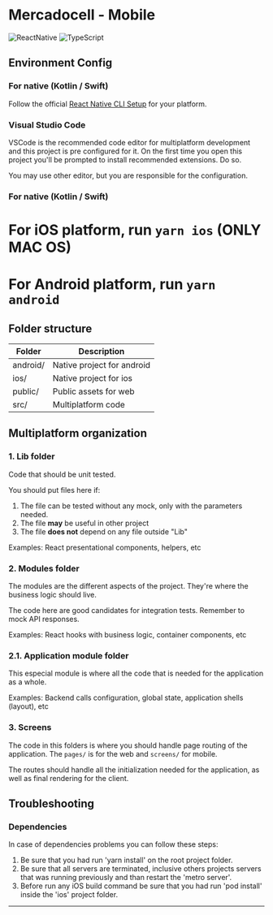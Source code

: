 # Mercadocell - Mobile

![ReactNative] ![TypeScript]

## Environment Config

### For native (Kotlin / Swift)

Follow the official [React Native CLI Setup][rn01] for your platform.

### Visual Studio Code

VSCode is the recommended code editor for multiplatform development and this project is pre
configured for it. On the first time you open this project you'll be prompted to install recommended
extensions. Do so.

You may use other editor, but you are responsible for the configuration.

### For native (Kotlin / Swift)

# For iOS platform, run `yarn ios` (ONLY MAC OS)
# For Android platform, run `yarn android`

## Folder structure

| Folder   | Description                |
| -------- | -------------------------- |
| android/ | Native project for android |
| ios/     | Native project for ios     |
| public/  | Public assets for web      |
| src/     | Multiplatform code         |

## Multiplatform organization

### 1. Lib folder

Code that should be unit tested.

You should put files here if:

1. The file can be tested without any mock, only with the parameters needed.
1. The file **may** be useful in other project
1. The file **does not** depend on any file outside "Lib"

Examples: React presentational components, helpers, etc

### 2. Modules folder

The modules are the different aspects of the project. They're where the business logic should live.

The code here are good candidates for integration tests. Remember to mock API responses.

Examples: React hooks with business logic, container components, etc

### 2.1. Application module folder

This especial module is where all the code that is needed for the application as a whole.

Examples: Backend calls configuration, global state, application shells (layout), etc

### 3. Screens

The code in this folders is where you should handle page routing of the application. The `pages/` is
for the web and `screens/` for mobile.

The routes should handle all the initialization needed for the application, as well as final
rendering for the client.

## Troubleshooting

### Dependencies
In case of dependencies problems you can follow these steps:
1. Be sure that you had run 'yarn install' on the root project folder.
2. Be sure that all servers are terminated, inclusive others projects servers that was running previously and than restart the 'metro server'.
3. Before run any iOS build command be sure that you had run 'pod install' inside the 'ios' project folder.

---

[expo01]:
  https://play.google.com/store/apps/details?id=host.exp.exponent&hl=pt_BR&gl=US
  'Expo Client Android'
[rn01]: https://reactnative.dev/docs/environment-setup 'Setting up the development environment'
[reactnative]: https://img.shields.io/badge/ReactNative-0.63-61DAFB?logo=react
[typescript]: https://img.shields.io/badge/TypeScript-4.0-3178c6?logo=typescript
